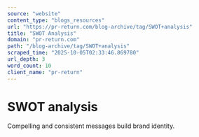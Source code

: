 ```yaml
---
source: "website"
content_type: "blogs_resources"
url: "https://pr-return.com/blog-archive/tag/SWOT+analysis"
title: "SWOT Analysis"
domain: "pr-return.com"
path: "/blog-archive/tag/SWOT+analysis"
scraped_time: "2025-10-05T02:33:46.869780"
url_depth: 3
word_count: 10
client_name: "pr-return"
---
```


# SWOT analysis

Compelling and consistent messages build brand identity.